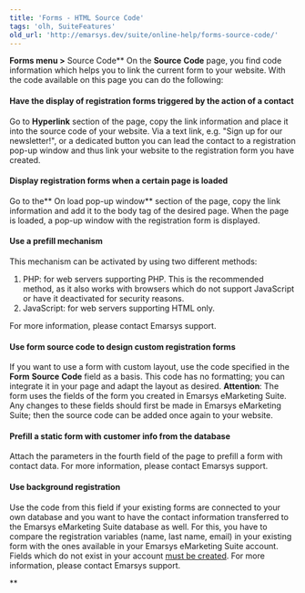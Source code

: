 ```yaml
---
title: 'Forms - HTML Source Code'
tags: 'olh, SuiteFeatures'
old_url: 'http://emarsys.dev/suite/online-help/forms-source-code/'
---
```


**Forms menu >** Source Code** On the **Source** **Code** page, you find code information which helps you to link the current form to your website. With the code available on this page you can do the following:

#### Have the display of registration forms triggered by the action of a contact

 Go to **Hyperlink** section of the page, copy the link information and place it into the source code of your website. Via a text link, e.g. "Sign up for our newsletter!", or a dedicated button you can lead the contact to a registration pop-up window and thus link your website to the registration form you have created.

#### Display registration forms when a certain page is loaded

 Go to the** On load pop-up window** section of the page, copy the link information and add it to the body tag of the desired page. When the page is loaded, a pop-up window with the registration form is displayed.

#### Use a prefill mechanism

 This mechanism can be activated by using two different methods:

1. PHP: for web servers supporting PHP. This is the recommended method, as it also works with browsers which do not support JavaScript or have it deactivated for security reasons.
2. JavaScript: for web servers supporting HTML only.

 For more information, please contact Emarsys support.

#### Use form source code to design custom registration forms

 If you want to use a form with custom layout, use the code specified in the **Form** **Source** **Code** field as a basis. This code has no formatting; you can integrate it in your page and adapt the layout as desired. **Attention**: The form uses the fields of the form you created in Emarsys eMarketing Suite. Any changes to these fields should first be made in Emarsys eMarketing Suite; then the source code can be added once again to your website.

#### Prefill a static form with customer info from the database

 Attach the parameters in the fourth field of the page to prefill a form with contact data. For more information, please contact Emarsys support.

#### Use background registration

 Use the code from this field if your existing forms are connected to your own database and you want to have the contact information transferred to the Emarsys eMarketing Suite database as well. For this, you have to compare the registration variables (name, last name, email) in your existing form with the ones available in your Emarsys eMarketing Suite account. Fields which do not exist in your account [must be created](/olh/forms-data-fields.md "Forms â&#128;&#147; Data Fields"). For more information, please contact Emarsys support.

**